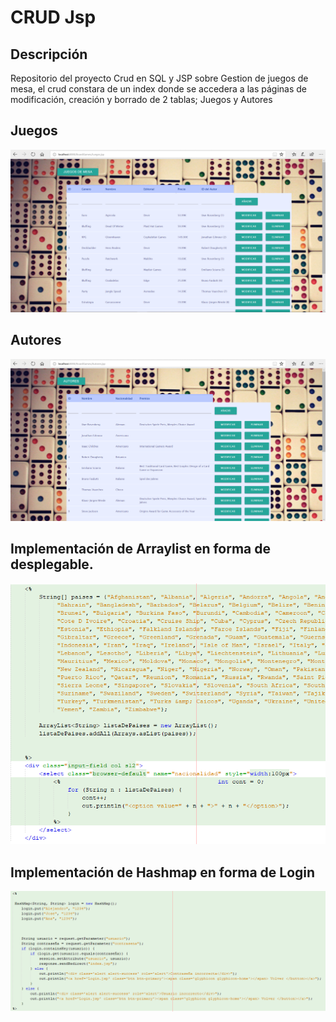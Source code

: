 # CRUD Jsp

## Descripción
Repositorio del proyecto Crud en SQL y JSP sobre Gestion de juegos de mesa, el crud constara de un index donde se accedera a las páginas de modificación, creación y borrado de 2 tablas; Juegos y Autores

## Juegos
<img src="Capturas/capJuegos.PNG">


## Autores
<img src="Capturas/capAutores.PNG">


## Implementación de Arraylist en forma de desplegable.
<img src="Capturas/capArray.PNG">


## Implementación de Hashmap en forma de Login
<img src="Capturas/capHash.PNG">